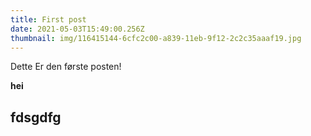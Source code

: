 ```yaml
---
title: First post
date: 2021-05-03T15:49:00.256Z
thumbnail: img/116415144-6cfc2c00-a839-11eb-9f12-2c2c35aaaf19.jpg
---
```

Dette Er den første posten!



**hei**

<Box />


## fdsgdfg